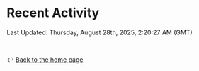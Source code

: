 # Recent Activity

<!--RECENT_ACTIVITY:start-->
<!--RECENT_ACTIVITY:end-->

<!--RECENT_ACTIVITY:last_update-->
Last Updated: Thursday, August 28th, 2025, 2:20:27 AM (GMT)
<!--RECENT_ACTIVITY:last_update_end-->

<br>

↩️ [Back to the home page](/README.md)
